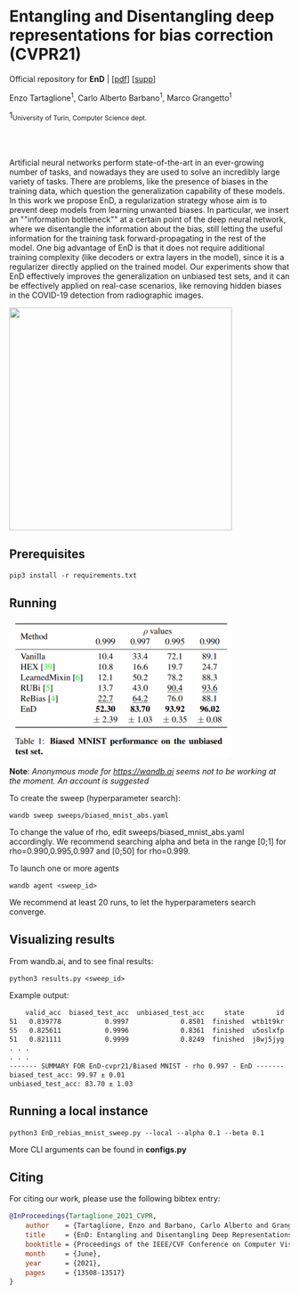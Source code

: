 # Entangling and Disentangling deep representations for bias correction (CVPR21)

<!--[![arXiv](https://img.shields.io/badge/arXiv-2103.02023-b31b1b.svg)](https://arxiv.org/abs/2103.02023)-->

Official repository for **EnD** | [[pdf](https://openaccess.thecvf.com/content/CVPR2021/papers/Tartaglione_EnD_Entangling_and_Disentangling_Deep_Representations_for_Bias_Correction_CVPR_2021_paper.pdf)] [[supp](https://openaccess.thecvf.com/content/CVPR2021/supplemental/Tartaglione_EnD_Entangling_and_CVPR_2021_supplemental.pdf)]

Enzo Tartaglione<sup>1</sup>, Carlo Alberto Barbano<sup>1</sup>, Marco Grangetto<sup>1</sup>

1<sub>University of Turin, Computer Science dept.</sub>
<br/><br/><br/><br/>

<p>
Artificial neural networks perform state-of-the-art in an ever-growing number of tasks, and nowadays they are used to solve an incredibly large variety of tasks. There are problems, like the presence of biases in the training data, which question the generalization capability of these models. In this work we propose EnD, a regularization strategy whose aim is to prevent deep models from learning unwanted biases. In particular, we insert an ""information bottleneck"" at a certain point of the deep neural network, where we disentangle the information about the bias, still letting the useful information for the training task forward-propagating in the rest of the model. One big advantage of EnD is that it does not require additional training complexity (like decoders or extra layers in the model), since it is a regularizer directly applied on the trained model. Our experiments show that EnD effectively improves the generalization on unbiased test sets, and it can be effectively applied on real-case scenarios, like removing hidden biases in the COVID-19 detection from radiographic images.
</p>

<img src="assets/animation.gif" align="center" width=400 height=400/>

## Prerequisites

```
pip3 install -r requirements.txt
```

## Running

<div style="margin:auto;">
<img src="assets/table1.png" align="center" style="margin: auto" width=400/>
</div>

**Note**: *Anonymous mode for https://wandb.ai seems not to be working at the moment. An account is suggested*

To create the sweep (hyperparameter search):

```
wandb sweep sweeps/biased_mnist_abs.yaml
```

To change the value of rho, edit sweeps/biased_mnist_abs.yaml accordingly.
We recommend searching alpha and beta in the range [0;1] for rho=0.990,0.995,0.997 and
[0;50] for rho=0.999.

To launch one or more agents

```
wandb agent <sweep_id>
```

We recommend at least 20 runs, to let the hyperparameters search converge.

## Visualizing results

From wandb.ai, and to see final results:

```
python3 results.py <sweep_id>
```

Example output:

```
    valid_acc  biased_test_acc  unbiased_test_acc     state        id
51   0.839778           0.9997             0.8501  finished  wtb1t9kr
55   0.825611           0.9996             0.8361  finished  u5oslxfp
51   0.821111           0.9999             0.8249  finished  j8wj5jyg
. . .
. . .
------- SUMMARY FOR EnD-cvpr21/Biased MNIST - rho 0.997 - EnD -------
biased_test_acc: 99.97 ± 0.01
unbiased_test_acc: 83.70 ± 1.03

```

## Running a local instance

```
python3 EnD_rebias_mnist_sweep.py --local --alpha 0.1 --beta 0.1
```

More CLI arguments can be found in **configs.py**

## Citing

For citing our work, please use the following bibtex entry:

```bibtex
@InProceedings{Tartaglione_2021_CVPR,
    author    = {Tartaglione, Enzo and Barbano, Carlo Alberto and Grangetto, Marco},
    title     = {EnD: Entangling and Disentangling Deep Representations for Bias Correction},
    booktitle = {Proceedings of the IEEE/CVF Conference on Computer Vision and Pattern Recognition (CVPR)},
    month     = {June},
    year      = {2021},
    pages     = {13508-13517}
}
```
